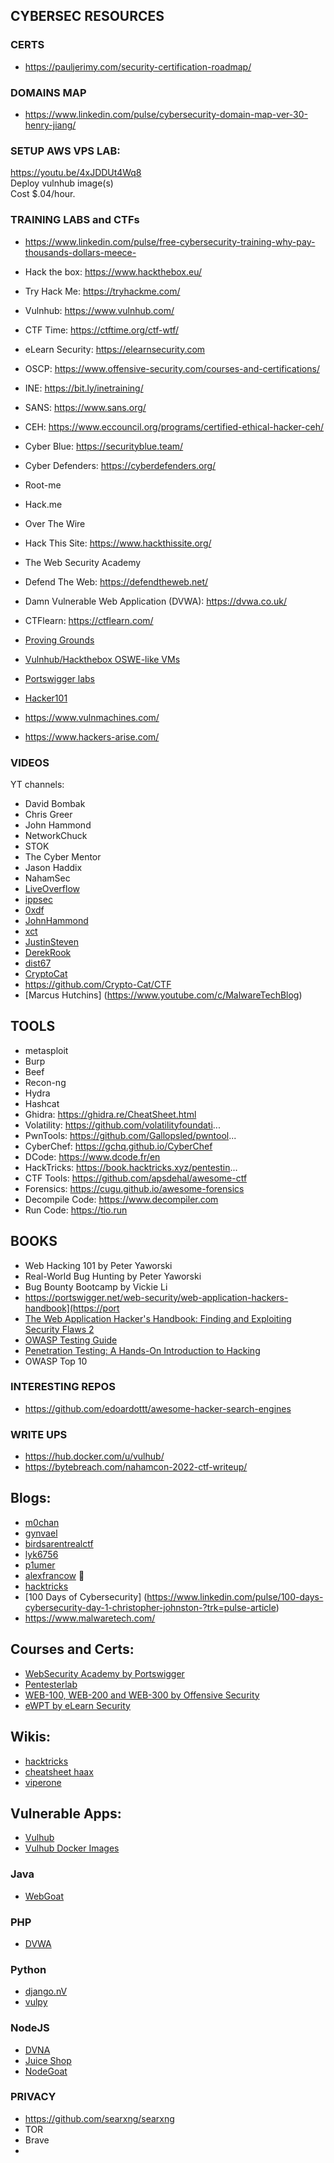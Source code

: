 ## CYBERSEC RESOURCES  

### CERTS
- https://pauljerimy.com/security-certification-roadmap/


### DOMAINS MAP
- https://www.linkedin.com/pulse/cybersecurity-domain-map-ver-30-henry-jiang/



### SETUP AWS VPS LAB:
https://youtu.be/4xJDDUt4Wq8   
Deploy vulnhub image(s)  
Cost $.04/hour. 



### TRAINING LABS and CTFs
- https://www.linkedin.com/pulse/free-cybersecurity-training-why-pay-thousands-dollars-meece-
- Hack the box: https://www.hackthebox.eu/  
- Try Hack Me: https://tryhackme.com/  
- Vulnhub: https://www.vulnhub.com/  
- CTF Time: https://ctftime.org/ctf-wtf/  
- eLearn Security: https://elearnsecurity.com   
- OSCP: https://www.offensive-security.com/courses-and-certifications/  
- INE: https://bit.ly/inetraining/  
- SANS: https://www.sans.org/  
- CEH: https://www.eccouncil.org/programs/certified-ethical-hacker-ceh/  
- Cyber Blue: https://securityblue.team/  
- Cyber Defenders: https://cyberdefenders.org/  

- Root-me
- Hack.me
- Over The Wire
- Hack This Site: https://www.hackthissite.org/  
- The Web Security Academy
- Defend The Web: https://defendtheweb.net/  
- Damn Vulnerable Web Application (DVWA): https://dvwa.co.uk/  
- CTFlearn: https://ctflearn.com/  
- [Proving Grounds](https://www.offensive-security.com/labs/)
- [Vulnhub/Hackthebox OSWE-like VMs](https://docs.google.com/spreadsheets/d/1dwSMIAPIam0PuRBkCiDI88pU3yzrqqHkDtBngUHNCw8/htmlview#)
- [Portswigger labs](https://portswigger.net/web-security/all-labs)
- [Hacker101](https://www.hacker101.com)
- https://www.vulnmachines.com/
- https://www.hackers-arise.com/

### VIDEOS
YT channels:
- David Bombak
- Chris Greer
- John Hammond
- NetworkChuck
- STOK
- The Cyber Mentor
- Jason Haddix
- NahamSec
- [LiveOverflow](https://www.youtube.com/c/LiveOverflow)
- [ippsec](https://www.youtube.com/c/ippsec)
- [0xdf](https://www.youtube.com/c/0xdf0xdf)
- [JohnHammond](https://www.youtube.com/c/JohnHammond010)
- [xct](https://www.youtube.com/c/xct_de)
- [JustinSteven](https://www.youtube.com/c/JustinSteven)
- [DerekRook](https://www.youtube.com/c/DerekRook)
- [dist67](https://www.youtube.com/user/dist67)
- [CryptoCat](https://www.youtube.com/c/CryptoCat23)
- https://github.com/Crypto-Cat/CTF
- [Marcus Hutchins] (https://www.youtube.com/c/MalwareTechBlog)


## TOOLS
* metasploit
* Burp
* Beef
* Recon-ng
* Hydra
* Hashcat
* Ghidra: https://ghidra.re/CheatSheet.html
* Volatility: https://github.com/volatilityfoundati...
* PwnTools: https://github.com/Gallopsled/pwntool...
* CyberChef: https://gchq.github.io/CyberChef
* DCode: https://www.dcode.fr/en
* HackTricks: https://book.hacktricks.xyz/pentestin...
* CTF Tools: https://github.com/apsdehal/awesome-ctf
* Forensics: https://cugu.github.io/awesome-forensics
* Decompile Code: https://www.decompiler.com
* Run Code: https://tio.run



## BOOKS
- Web Hacking 101 by Peter Yaworski
- Real-World Bug Hunting by Peter Yaworski
- Bug Bounty Bootcamp by Vickie Li
- https://portswigger.net/web-security/web-application-hackers-handbook](https://port
- [The Web Application Hacker's Handbook: Finding and Exploiting Security Flaws 2](https://www.amazon.com/gp/product/1118026470/ref=as_li_tl?ie=UTF8&camp=1789&creative=9325&creativeASIN=1118026470&linkCode=as2&tag=bugcrowd-20&linkId=9f9c5e3f51e50ea7092a21a04aec184f/)
- [OWASP Testing Guide](https://owasp.org/www-project-web-security-testing-guide/)
- [Penetration Testing: A Hands-On Introduction to Hacking](https://www.amazon.com/gp/product/1593275641/ref=as_li_tl?ie=UTF8&tag=bugcrowd-20&camp=1789&creative=9325&linkCode=as2&creativeASIN=1593275641&linkId=e107661e1fd700bdd12616a60ba6e06f)
- OWASP Top 10



### INTERESTING REPOS
- https://github.com/edoardottt/awesome-hacker-search-engines


###  WRITE UPS
- https://hub.docker.com/u/vulhub/
- https://bytebreach.com/nahamcon-2022-ctf-writeup/


## Blogs:
- [m0chan](https://m0chan.github.io/)
- [gynvael](https://gynvael.coldwind.pl/?blog=1)
- [birdsarentrealctf](https://birdsarentrealctf.dev/)
- [lyk6756](https://lyk6756.github.io/)
- [p1umer](https://p1umer.github.io/)
- [alexfrancow](https://alexfrancow.github.io/) 🤪
- [hacktricks](https://book.hacktricks.xyz/welcome/readme)
- [100 Days of Cybersecurity] (https://www.linkedin.com/pulse/100-days-cybersecurity-day-1-christopher-johnston-?trk=pulse-article)
- https://www.malwaretech.com/

## Courses and Certs:
- [WebSecurity Academy by Portswigger](https://portswigger.net/web-security)
- [Pentesterlab](https://pentesterlab.com/)
- [WEB-100, WEB-200 and WEB-300 by Offensive Security](https://www.offensive-security.com/courses-and-certifications/)
- [eWPT by eLearn Security](https://elearnsecurity.com/product/ewpt-certification/)


## Wikis:
- [hacktricks](https://book.hacktricks.xyz)
- [cheatsheet haax](https://cheatsheet.haax.fr/web-pentest/)
- [viperone](https://viperone.gitbook.io/pentest-everything/)


## Vulnerable Apps:
- [Vulhub](https://github.com/vulhub/vulhub)
- [Vulhub Docker Images](https://hub.docker.com/u/vulhub/)




### Java
- [WebGoat](https://github.com/WebGoat/WebGoat)

### PHP
- [DVWA](https://dvwa.co.uk/)

### Python
- [django.nV](https://github.com/nVisium/django.nV)
- [vulpy](https://github.com/fportantier/vulpy)

### NodeJS
- [DVNA](https://github.com/appsecco/dvna)
- [Juice Shop](https://github.com/juice-shop/juice-shop-ctf)
- [NodeGoat](https://github.com/OWASP/NodeGoat)



### PRIVACY
- https://github.com/searxng/searxng
- TOR
- Brave
- 


